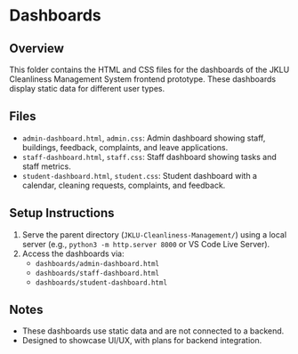 # Dashboards

## Overview
This folder contains the HTML and CSS files for the dashboards of the JKLU Cleanliness Management System frontend prototype. These dashboards display static data for different user types.

## Files
- `admin-dashboard.html`, `admin.css`: Admin dashboard showing staff, buildings, feedback, complaints, and leave applications.
- `staff-dashboard.html`, `staff.css`: Staff dashboard showing tasks and staff metrics.
- `student-dashboard.html`, `student.css`: Student dashboard with a calendar, cleaning requests, complaints, and feedback.

## Setup Instructions
1. Serve the parent directory (`JKLU-Cleanliness-Management/`) using a local server (e.g., `python3 -m http.server 8000` or VS Code Live Server).
2. Access the dashboards via:
   - `dashboards/admin-dashboard.html`
   - `dashboards/staff-dashboard.html`
   - `dashboards/student-dashboard.html`

## Notes
- These dashboards use static data and are not connected to a backend.
- Designed to showcase UI/UX, with plans for backend integration.